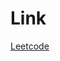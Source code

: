 # Link

[Leetcode](https://leetcode.com/problems/best-time-to-buy-and-sell-stock-with-transaction-fee/description/)

